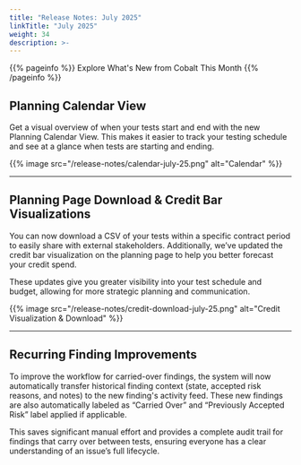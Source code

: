 ```yaml
---
title: "Release Notes: July 2025"
linkTitle: "July 2025"
weight: 34
description: >-
---
```


{{% pageinfo %}}
Explore What's New from Cobalt This Month
{{% /pageinfo %}}

## Planning Calendar View  

Get a visual overview of when your tests start and end with the new Planning Calendar View. This makes it easier to track your testing schedule and see at a glance when tests are starting and ending.

{{% image src="/release-notes/calendar-july-25.png" alt="Calendar" %}}

---

## Planning Page Download & Credit Bar Visualizations

You can now download a CSV of your tests within a specific contract period to easily share with external stakeholders. Additionally, we’ve updated the credit bar visualization on the planning page to help you better forecast your credit spend.

These updates give you greater visibility into your test schedule and budget, allowing for more strategic planning and communication.

{{% image src="/release-notes/credit-download-july-25.png" alt="Credit Visualization & Download" %}}

---

## Recurring Finding Improvements

To improve the workflow for carried-over findings, the system will now automatically transfer historical finding context (state, accepted risk reasons, and notes) to the new finding's activity feed. These new findings are also automatically labeled as “Carried Over” and “Previously Accepted Risk” label applied if applicable.

This saves significant manual effort and provides a complete audit trail for findings that carry over between tests, ensuring everyone has a clear understanding of an issue’s full lifecycle.

